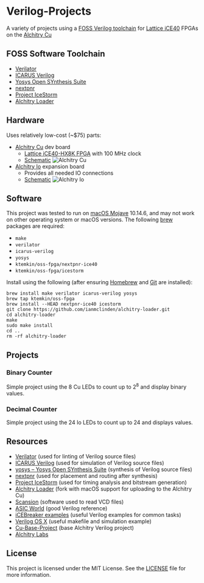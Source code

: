 # Verilog-Projects
A variety of projects using a [FOSS Verilog toolchain](https://symbiflow.github.io) for [Lattice iCE40](http://www.latticesemi.com/en/Products/FPGAandCPLD/iCE40) FPGAs on the [Alchitry Cu](https://cdn.alchitry.com/docs/Alchitry%20Cu%20Product%20Brief.pdf)

## FOSS Software Toolchain
* [Verilator](https://www.veripool.org/wiki/verilator)
* [ICARUS Verilog](http://iverilog.icarus.com)
* [Yosys Open SYnthesis Suite](http://www.clifford.at/yosys/)
* [nextpnr](http://www.clifford.at/papers/2018/nextpnr/slides.pdf)
* [Project IceStorm](http://www.clifford.at/icestorm/)
* [Alchitry Loader](https://alchitry.com/pages/alchitry-loader)

## Hardware
Uses relatively low-cost (~$75) parts:
* [Alchitry Cu](https://alchitry.com/products/alchitry-cu-fpga-development-board) dev board
    * [Lattice iCE40-HX8K FPGA](https://www.latticesemi.com/view_document?document_id=49312) with 100 MHz clock
    * [Schematic](https://cdn.shopify.com/s/files/1/2702/8766/files/alchitry_cu_sch.pdf)
![Alchitry Cu](https://cdn.shopify.com/s/files/1/2702/8766/products/DSC_3531.jpg)
* [Alchitry Io](https://alchitry.com/collections/all/products/alchitry-io) expansion board
    * Provides all needed IO connections
    * [Schematic](https://cdn.shopify.com/s/files/1/2702/8766/files/alchitry_io_sch.pdf)
![Alchitry Io](https://cdn.shopify.com/s/files/1/2702/8766/products/DSC_6210-Edit_a787ff5a-ca58-49f5-9b8a-2fca8dda3a07.jpg)

## Software
This project was tested to run on [macOS Mojave](https://en.wikipedia.org/wiki/MacOS_Mojave) 10.14.6, and may not work on other operating system or macOS versions. The following [brew](https://brew.sh) packages are required:
* `make`
* `verilator`
* `icarus-verilog`
* `yosys`
* `ktemkin/oss-fpga/nextpnr-ice40`
* `ktemkin/oss-fpga/icestorm`

Install using the following (after ensuring [Homebrew](https://docs.brew.sh/Installation) and [Git](https://git-scm.com/book/en/v2/Getting-Started-Installing-Git) are installed):
```shell
brew install make verilator icarus-verilog yosys
brew tap ktemkin/oss-fpga
brew install --HEAD nextpnr-ice40 icestorm
git clone https://github.com/ianmclinden/alchitry-loader.git
cd alchitry-loader
make
sudo make install
cd ..
rm -rf alchitry-loader
```
## Projects
### Binary Counter
Simple project using the 8 Cu LEDs to count up to 2<sup>8</sup> and display binary values.

### Decimal Counter
Simple project using the 24 Io LEDs to count up to 24 and displays values.

## Resources
* [Verilator](https://github.com/verilator/verilator) (used for linting of Verilog source files)
* [ICARUS Verilog](https://github.com/steveicarus/iverilog) (used for simulation of Verilog source files)
* [yosys – Yosys Open SYnthesis Suite](https://github.com/YosysHQ/yosys) (synthesis of Verilog source files)
* [nextpnr](https://github.com/YosysHQ/nextpnr) (used for placement and routing after synthesis)
* [Project IceStorm](https://github.com/YosysHQ/icestorm) (used for timing analysis and bitstream generation)
* [Alchitry Loader](https://github.com/ianmclinden/alchitry-loader) (fork with macOS support for uploading to the Alchitry Cu)
* [Scansion](http://www.logicpoet.com/scansion/) (software used to read VCD files)
* [ASIC World](http://www.asic-world.com/verilog/index.html) (good Verilog reference)
* [iCEBreaker examples](https://github.com/icebreaker-fpga/icebreaker-examples) (useful Verilog examples for common tasks)
* [Verilog OS X](https://github.com/kehribar/verilog-osx) (useful makefile and simulation example)
* [Cu-Base-Project](https://github.com/alchitry/Cu-Base-Project) (base Alchitry Verilog project)
* [Alchitry Labs](https://github.com/alchitry/Alchitry-Labs)

## License
This project is licensed under the MIT License. See the [LICENSE](LICENSE) file for more information.

